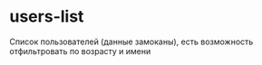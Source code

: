 # users-list
Список пользователей (данные замоканы), есть возможность отфильтровать по возрасту и имени
